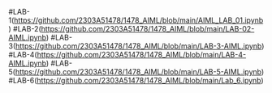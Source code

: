 #LAB-1(https://github.com/2303A51478/1478_AIML/blob/main/AIML_LAB_01.ipynb)
#LAB-2(https://github.com/2303A51478/1478_AIML/blob/main/LAB-02-AIML.ipynb)
#LAB-3(https://github.com/2303A51478/1478_AIML/blob/main/LAB-3-AIML.ipynb)
#LAB-4(https://github.com/2303A51478/1478_AIML/blob/main/LAB-4-AIML.ipynb)
#LAB-5(https://github.com/2303A51478/1478_AIML/blob/main/LAB-5-AIML.ipynb)
#LAB-6(https://github.com/2303A51478/1478_AIML/blob/main/Lab_6.ipynb)
